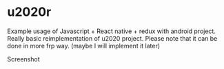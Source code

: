 # u2020r

Example usage of Javascript + React native + redux with android project. Really basic reimplementation of u2020 project.
Please note that it can be done in more frp way. (maybe I will implement it later)

Screenshot
